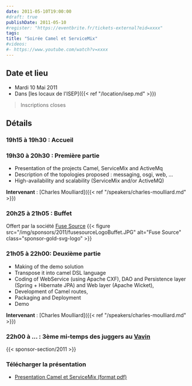 ```yaml
---
date: 2011-05-10T19:00:00
#draft: true
publishDate: 2011-05-10
#register: "https://eventbrite.fr/tickets-external?eid=xxxx"
tags:
title: "Soirée Camel et ServiceMix"
#videos:
#- https://www.youtube.com/watch?v=xxxx
---
```


## Date et lieu

* Mardi 10 Mai 2011
* Dans [les locaux de l'ISEP]({{< ref "/location/isep.md" >}})

> Inscriptions closes

## Détails

### 19h15 à 19h30 : Accueil

### 19h30 à 20h30 : Première partie

* Presentation of the projects Camel, ServiceMix and ActiveMq
* Description of the topologies proposed : messaging, osgi, web, ...
* High-availability and scalability (ServiceMix and/or ActiveMQ)

**Intervenant** : [Charles Moulliard]({{< ref "/speakers/charles-moulliard.md" >}})

### 20h25 à 21h05 : Buffet

Offert par la société [Fuse Source](http://fusesource.com/)
{{< figure src="/img/sponsors/2011/fusesourceLogoBuffet.JPG" alt="Fuse Source" class="sponsor-gold-svg-logo" >}}

### 21h05 à 22h00: Deuxième partie

* Making of the demo solution
* Transpose it into camel DSL language
* Coding of WebService (using Apache CXF), DAO and Persistence layer (Spring + Hibernate JPA) and Web layer (Apache Wicket),
* Development of Camel routes,
* Packaging and Deployment
* Demo

**Intervenant** : [Charles Moulliard]({{< ref "/speakers/charles-moulliard.md" >}})

### 22h00 à ... : 3ème mi-temps des juggers au [Vavin](https://www.google.com/maps/dir//48.84398,2.330533/@48.8439685,2.2603067,12z)

{{< sponsor-section/2011 >}}

### Télécharger la présentation

* [Presentation Camel et ServiceMix (format pdf)](/resources/2011/FuseSource-ParisJug-10052011.pdf)
